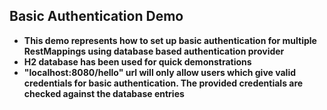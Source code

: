 ## Basic Authentication Demo 
* **This demo represents how to set up basic authentication for multiple RestMappings 
 using database based authentication provider**
* **H2 database has been used for quick demonstrations**
* **"localhost:8080/hello"  url will only allow users which give valid credentials for basic authentication. The provided credentials are checked against the database entries**